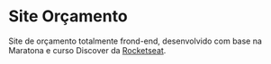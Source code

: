 # Site Orçamento
Site de orçamento totalmente frond-end, desenvolvido com base na Maratona e curso Discover da [Rocketseat](https://app.rocketseat.com.br).
